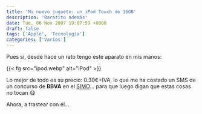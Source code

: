```yaml
---
title: 'Mi nuevo juguete: un iPod Touch de 16GB'
description: 'Baratito además'
date: Tue, 06 Nov 2007 19:07:59 +0000
draft: false
tags: ['Apple', 'Tecnología']
categories: ['Varios']
---
```


Pues sí, desde hace un rato tengo este aparato en mis manos:

{{< fg src="ipod.webp" alt="iPod" >}}

Lo mejor de todo es su precio: 0.30€+IVA, lo que me ha costado un SMS de un concurso de **BBVA** en el [SIMO](http://www.simo.ifema.es/)... para que luego digan que estas cosas no tocan :yum:

Ahora, a trastear con él...